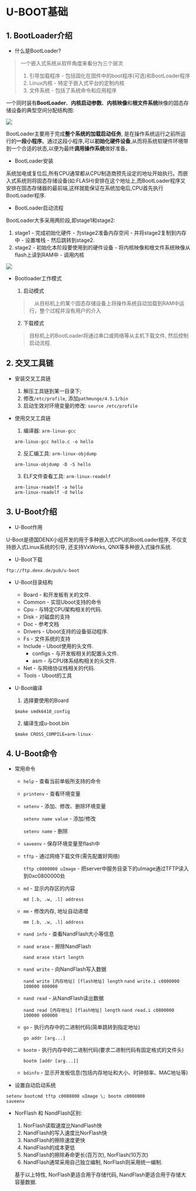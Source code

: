 # U-BOOT基础

## 1. BootLoader介绍

 * 什么是BootLoader?

> 一个嵌入式系统从软件角度来看分为三个层次
> 1. 引导加载程序 - 包括固化在固件中的boot程序(可选)和BootLoader程序
> 2. Linux内核 - 特定于嵌入式平台的定制内核
> 3. 文件系统 - 包括了系统命令和应用程序

一个同时装有<b>BootLoader</b>、<b>内核启动参数</b>、<b>内核映像</b>和<b>根文件系统</b>映像的固态存储设备的典型空间分配结构图:

![](image/嵌入式Linux软件层次空间分配结构图.png)

BootLoader主要用于完成<b>整个系统的加载启动任务</b>, 是在操作系统运行之前所运行的<b>一段小程序</b>。通过这段小程序,可以<b>初始化硬件设备</b>,从而将系统软硬件环境带到一个合适的状态,以便为最终<b>调用操作系统</b>做好准备。


* BootLoader安装

系统加电或复位后,所有CPU通常都从CPU制造商预先设定的地址开始执行。而嵌入式系统则将固态存储设备(如:FLASH)安排在这个地址上,而BootLoader程序又安排在固态存储器的最前端,这样就能保证在系统加电后,CPU首先执行BootLoader程序.

* BootLoader启动流程

BootLoader大多采用两阶段,即stage1和stage2:

  1. stage1
    - 完成初始化硬件
    - 为stage2准备内存空间
    - 并将stage2复制到内存中
    - 设置堆栈
    - 然后跳转到stage2.
  2. stage2
    - 初始化本阶段要使用到的硬件设备
    - 将内核映像和根文件系统映像从flash上读到RAM中
    - 调用内核

![](image/Bootloader运行时的内存分布.png)

* Bootloader工作模式

  1. 启动模式
    >　从目标机上的某个固态存储设备上将操作系统自动加载到RAM中运行，整个过程并没有用户的介入

  2. 下载模式
    > 目标机上的BootLoader将通过串口或网络等从主机下载文件, 然后控制启动流程.

## 2. 交叉工具链

* 安装交叉工具链
  1. 解压工具链到某一目录下;
  2. 修改`/etc/profile`, 添加`pathmunge/4.5.1/bin`
  3. 启动生效对环境变量的修改: `source /etc/profile`

* 使用交叉工具链
  1. 编译器: `arm-linux-gcc`

    `arm-linux-gcc hello.c -o hello`

  2. 反汇编工具: `arm-linux-objdump`

    `arm-linux-objdump -D -S hello`

  3. ELF文件查看工具: `arm-linux-readelf`

    ```
    arm-linux-readelf -a hello
    arm-linux-readelf -d hello
    ```

## 3. U-Boot介绍

* U-Boot作用

U-Boot是德国DENX小组开发的用于多种嵌入式CPU的BootLoader程序, 不仅支持嵌入式Linux系统的引导, 还支持VxWorks, QNX等多种嵌入式操作系统.

* U-Boot下载

`ftp://ftp.denx.de/pub/u-boot`

* U-Boot目录结构
  - Board - 和开发板有关的文件.
  - Common - 实现Uboot支持的命令
  - Cpu - 与特定CPU架构相关的代码.
  - Disk - 对磁盘的支持
  - Doc - 参考文档
  - Drivers - Uboot支持的设备驱动程序.
  - Fs - 文件系统的支持
  - Include - Uboot使用的头文件.
    - configs - 与开发板相关的配置头文件.
    - asm - 与CPU体系结构相关的头文件.
  - Net - 与网络协议栈相关的代码.
  - Tools - Uboot的工具

* U-Boot编译
  1. 选择要使用的Board

  `$make smdk6410_config`

  2. 编译生成u-boot.bin

  `$make CROSS_COMPILE=arm-linux-`

## 4. U-Boot命令

* 常用命令

  - `help` - 查看当前单板所支持的命令
  - `printenv` - 查看环境变量
  - `setenv` - 添加、修改、删除环境变量

    `setenv name value` - 添加/修改

    `setenv name` - 删除

  - `saveenv` - 保存环境变量至flash中
  - `tftp` - 通过网络下载文件(需先配置好网络)

    `tftp c0800000 uImage` - 把server中服务目录下的uImage通过TFTP读入到0xc0800000处

  - `md` - 显示内存区的内容

    `md [.b, .w, .l] address`
  - `mm` - 修改内存, 地址自动递增

    `mm [.b, .w, .l] address`
  - `nand info` - 查看NandFlash大小等信息
  - `nand erase` - 擦除NandFlash

    `nand erase start length`
  - `nand write` - 向NandFlash写入数据

    `nand write [内存地址] [flash地址] length`
    `nand write.i c0800000 100000 600000`

  - `nand read` - 从NandFlash读出数据

    `nand read [内存地址] [flash地址] length`
    `nand read.i c0800000 100000 600000`

  - `go` - 执行内存中的二进制代码(简单跳转到指定地址)

    `go addr [arg...]`

  - `bootm` - 执行内存中的二进制代码(要求二进制代码有固定格式的文件头)

    `bootm [addr [arg...]]`

  - `bdinfo` - 显示开发板信息(包括内存地址和大小、时钟频率、MAC地址等)

* 设置自动启动系统

```
setenv bootcmd tftp c0008000 uImage \; bootm c0008000
saveenv
```


* NorFlash 和 NandFlash区别:

  1. NorFlash读取速度比NandFlash快
  2. NandFlash的写入速度比NorFlash快
  3. NandFlash的擦除速度更快
  4. NandFlash的成本更低
  5. NandFlash的擦除寿命更长(百万次), NorFlash(10万次)
  6. NandFlash通常采用自己独立编制, NorFlash则采用统一编制.

  基于以上特性, NorFlash更适合用于存储代码, NandFlash更适合用于存储大容量数据.
